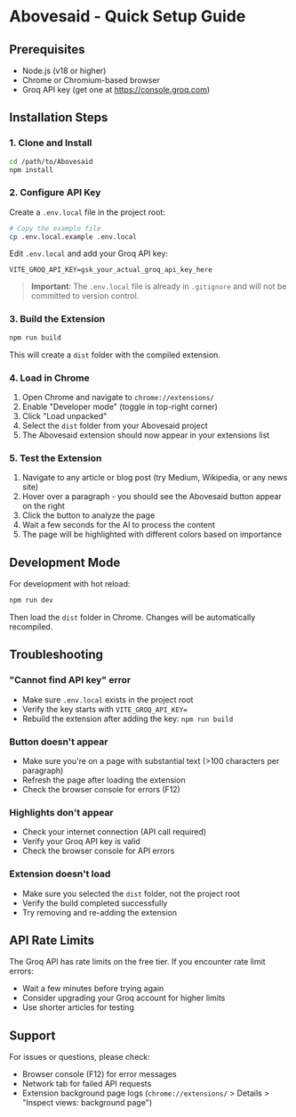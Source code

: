 # Abovesaid - Quick Setup Guide

## Prerequisites

- Node.js (v18 or higher)
- Chrome or Chromium-based browser
- Groq API key (get one at https://console.groq.com)

## Installation Steps

### 1. Clone and Install

```bash
cd /path/to/Abovesaid
npm install
```

### 2. Configure API Key

Create a `.env.local` file in the project root:

```bash
# Copy the example file
cp .env.local.example .env.local
```

Edit `.env.local` and add your Groq API key:
```
VITE_GROQ_API_KEY=gsk_your_actual_groq_api_key_here
```

> **Important**: The `.env.local` file is already in `.gitignore` and will not be committed to version control.

### 3. Build the Extension

```bash
npm run build
```

This will create a `dist` folder with the compiled extension.

### 4. Load in Chrome

1. Open Chrome and navigate to `chrome://extensions/`
2. Enable "Developer mode" (toggle in top-right corner)
3. Click "Load unpacked"
4. Select the `dist` folder from your Abovesaid project
5. The Abovesaid extension should now appear in your extensions list

### 5. Test the Extension

1. Navigate to any article or blog post (try Medium, Wikipedia, or any news site)
2. Hover over a paragraph - you should see the Abovesaid button appear on the right
3. Click the button to analyze the page
4. Wait a few seconds for the AI to process the content
5. The page will be highlighted with different colors based on importance

## Development Mode

For development with hot reload:

```bash
npm run dev
```

Then load the `dist` folder in Chrome. Changes will be automatically recompiled.

## Troubleshooting

### "Cannot find API key" error
- Make sure `.env.local` exists in the project root
- Verify the key starts with `VITE_GROQ_API_KEY=`
- Rebuild the extension after adding the key: `npm run build`

### Button doesn't appear
- Make sure you're on a page with substantial text (>100 characters per paragraph)
- Refresh the page after loading the extension
- Check the browser console for errors (F12)

### Highlights don't appear
- Check your internet connection (API call required)
- Verify your Groq API key is valid
- Check the browser console for API errors

### Extension doesn't load
- Make sure you selected the `dist` folder, not the project root
- Verify the build completed successfully
- Try removing and re-adding the extension

## API Rate Limits

The Groq API has rate limits on the free tier. If you encounter rate limit errors:
- Wait a few minutes before trying again
- Consider upgrading your Groq account for higher limits
- Use shorter articles for testing

## Support

For issues or questions, please check:
- Browser console (F12) for error messages
- Network tab for failed API requests
- Extension background page logs (`chrome://extensions/` > Details > "Inspect views: background page")

